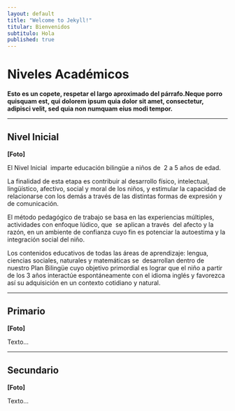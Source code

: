 ```yaml
---
layout: default
title: "Welcome to Jekyll!"
titular: Bienvenidos
subtitulo: Hola
published: true
---
```


# Niveles Académicos

**Esto es un copete, respetar el largo aproximado del párrafo.Neque porro quisquam est, qui dolorem ipsum quia dolor sit amet, consectetur, adipisci velit, sed quia non numquam eius modi tempor.**

---

## Nivel Inicial
**[Foto]**

El Nivel Inicial  imparte educación bilingüe a niños de  2 a 5 años de edad.

La finalidad de esta etapa es contribuir al desarrollo físico, intelectual, lingüístico, afectivo, social y moral de los niños, y estimular la capacidad de relacionarse con los demás a través de las distintas formas de expresión y de comunicación.

El método pedagógico de trabajo se basa en las experiencias múltiples,  actividades con enfoque lúdico, que  se aplican a través  del afecto y la razón, en un ambiente de confianza cuyo fin es potenciar la autoestima y la integración social del niño.

Los contenidos educativos de todas las áreas de aprendizaje: lengua, ciencias sociales, naturales y matemáticas se  desarrollan dentro de nuestro Plan Bilingüe cuyo objetivo primordial es lograr que el niño a partir de los 3 años interactúe espontáneamente con el idioma inglés y favorezca así su adquisición en un contexto cotidiano y natural.

---

## Primario
**[Foto]**

Texto...

---

## Secundario
**[Foto]**

Texto...